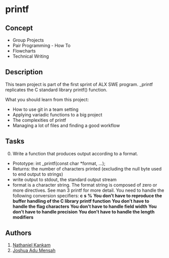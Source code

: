# printf
## Concept
* Group Projects
* Pair Programming - How To
* Flowcharts
* Technical Writing

## Description
This team project is part of the first sprint of ALX SWE program. _printf replicates the C standard library printf() function.

What you should learn from this project:

* How to use git in a team setting
* Applying variadic functions to a big project
* The complexities of printf
* Managing a lot of files and finding a good workflow

## Tasks
0. Write a function that produces output according to a format.

* Prototype: int _printf(const char *format, ...);
* Returns: the number of characters printed (excluding the null byte used to end output to strings)
* write output to stdout, the standard output stream
* format is a character string. The format string is composed of zero or more directives. See man 3 printf for more  detail. You need to handle the following conversion specifiers:
__c__
__s__
__%__
__You don’t have to reproduce the buffer handling of the C library printf function__
__You don’t have to handle the flag characters__
__You don’t have to handle field width__
__You don’t have to handle precision__
__You don’t have to handle the length modifiers__

## Authors
1. [Nathaniel Kankam](https://github.com/Atemmuda/)
2. [Joshua Adu Mensah](https://github.com/joshuaadu)
